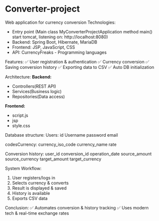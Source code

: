 # Converter-project
Web application for currency conversion
Technologies:
- Entry point (Main class MyConverterProjectApplication method main() start tomcat, listening on: http://localhost:8080)
- Backend: Spring Boot, Hibernate, MariaDB
- Frontend: JSP, JavaScript, CSS
- API: CurrencyFreaks
- Programming languages
  
Features:
✅ User registration & authentication
✅ Currency conversion
✅ Saving conversion history
✅ Exporting data to CSV
✅ Auto DB initialization

Architecture:
**Backend:**
- Controllers(REST API)
- Services(Business logic)
- Repositories(Data access)

**Frontend:**
- script.js
- jsp
- style.css

Database structure:
Users:
id
Username
password
email

codesCurrency:
currency_iso_code
currency_name
rate

Conversion history:
user_id
conversion_id
operation_date
source_amount
source_currency
target_amount
target_currency

System Workflow:
1. User registers/logs in
2. Selects currency & converts
3. Result is displayed & saved
4. History is available
5. Exports CSV data

Conclusion:
✅ Automates conversion & history tracking
✅ Uses modern tech & real-time exchange rates



